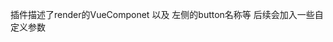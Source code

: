 <!--
 * @author: Mater
 * @Email: bxh8640@gmail.com
 * @Date: 2020-11-17 17:04:58
 * @LastEditTime: 2020-11-17 17:05:41
 * @Description: 
-->
插件描述了render的VueComponet 以及 左侧的button名称等
后续会加入一些自定义参数
